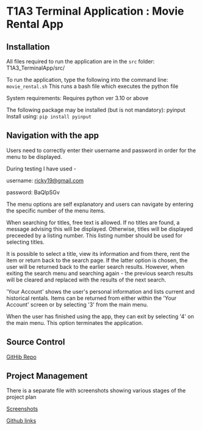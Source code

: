 # T1A3 Terminal Application : Movie Rental App

## Installation
All files required to run the application are in the `src` folder: T1A3_TerminalApp/src/

To run the application, type the following into the command line:
`movie_rental.sh`
This runs a bash file which executes the python file

System requirements:
Requires python ver 3.10 or above

The following package may be installed (but is not mandatory): pyinput
Install using: `pip install pyinput`

## Navigation with the app
Users need to correctly enter their username and password in order for the menu to be displayed.

During testing I have used -

username: ricky19@gmail.com

password: BaQlpSGv


The menu options are self explanatory and users can navigate by entering the specific number of the menu items.

When searching for titles, free text is allowed. If no titles are found, a message advising this will be displayed. Otherwise, titles will be displayed preceeded by a listing number. This listing number should be used for selecting titles.

It is possible to select a title, view its information and from there, rent the item or return back to the search page. If the latter option is chosen, the user will be returned back to the earlier search results. However, when exiting the search menu and searching again - the previous search results will be cleared and replaced with the results of the next search.

'Your Account' shows the user's personal information and lists current and historical rentals. Items can be returned from either within the 'Your Account' screen or by selecting '3' from the main menu.

When the user has finished using the app, they can exit by selecting '4' on the main menu. This option terminates the application.


## Source Control
[GitHib Repo](https://github.com/krd81/T1A3_TerminalApp)


## Project Management
There is a separate file with screenshots showing various stages of the project plan

[Screenshots](./docs/T1A3_Project_Screenshots.pdf)

[Github links](./docs/T1A3_Project_Plan.tsv)
